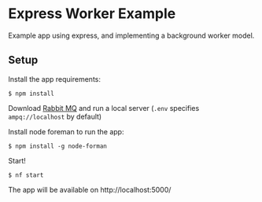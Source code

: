 # Express Worker Example

Example app using express, and implementing a background worker model.

## Setup

Install the app requirements:

    $ npm install

Download [Rabbit MQ](http://www.rabbitmq.com/download.html) and run a local
server (`.env` specifies `ampq://localhost` by default)

Install node foreman to run the app:

    $ npm install -g node-forman

Start!

    $ nf start

The app will be available on http://localhost:5000/
